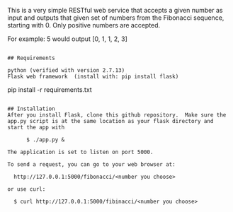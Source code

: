 This is a very simple RESTful web service that accepts a given number as input and outputs that given set of numbers from the Fibonacci sequence, starting with 0.  Only positive numbers are accepted. 

For example: 5
would output
[0, 1, 1, 2, 3] 
```

## Requirements

python (verified with version 2.7.13)
Flask web framework  (install with: pip install flask) 

```
pip install -r requirements.txt
```

## Installation
After you install Flask, clone this github repository.  Make sure the app.py script is at the same location as your flask directory and start the app with

      $ ./app.py &

The application is set to listen on port 5000.  

To send a request, you can go to your web browser at:
```
      http://127.0.0.1:5000/fibonacci/<number you choose>
```
or use curl:
```
      $ curl http://127.0.0.1:5000/fibinacci/<number you choose>
```


